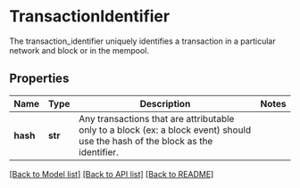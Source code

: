 # TransactionIdentifier

The transaction_identifier uniquely identifies a transaction in a particular network and block or in the mempool.
## Properties
Name | Type | Description | Notes
------------ | ------------- | ------------- | -------------
**hash** | **str** | Any transactions that are attributable only to a block (ex: a block event) should use the hash of the block as the identifier. | 

[[Back to Model list]](../README.md#documentation-for-models) [[Back to API list]](../README.md#documentation-for-api-endpoints) [[Back to README]](../README.md)


